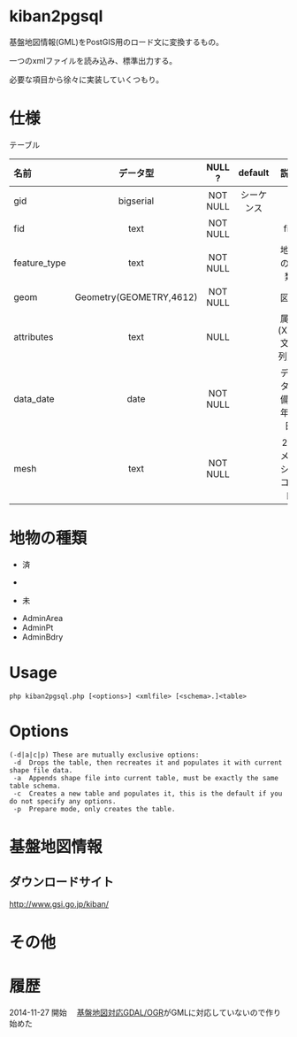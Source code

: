 kiban2pgsql
================
基盤地図情報(GML)をPostGIS用のロード文に変換するもの。

一つのxmlファイルを読み込み、標準出力する。

必要な項目から徐々に実装していくつもり。

# 仕様

テーブル

| 名前           | データ型                 | NULL ?   | default  | 説明            |
|:--------------|:-----------------------:|:--------:|:--------:|:--------------:|
| gid           | bigserial               | NOT NULL | シーケンス |                |
| fid           | text                    | NOT NULL |          | fid            |
| feature_type  | text                    | NOT NULL |          | 地物の種類       |
| geom          | Geometry(GEOMETRY,4612) | NOT NULL |          | 図形            |
| attributes    | text                    | NULL     | <attributes></attributes> | 属性(XML文字列)  <attributes>...</attributes> |
| data_date     | date                    | NOT NULL |          | データ整備の年月日 |
| mesh          | text                    | NOT NULL |          | 2次メッシュコード |


# 地物の種類
* 済
 - 
* 未
 - AdminArea
 - AdminPt
 - AdminBdry


# Usage
    php kiban2pgsql.php [<options>] <xmlfile> [<schema>.]<table>

# Options

    (-d|a|c|p) These are mutually exclusive options:
     -d  Drops the table, then recreates it and populates it with current shape file data.
     -a  Appends shape file into current table, must be exactly the same table schema.
     -c  Creates a new table and populates it, this is the default if you do not specify any options.
     -p  Prepare mode, only creates the table.
    



# 基盤地図情報
## ダウンロードサイト
http://www.gsi.go.jp/kiban/

# その他

# 履歴
2014-11-27 開始
　[基盤地図対応GDAL/OGR](http://www.osgeo.jp/foss4g-mext/)がGMLに対応していないので作り始めた

